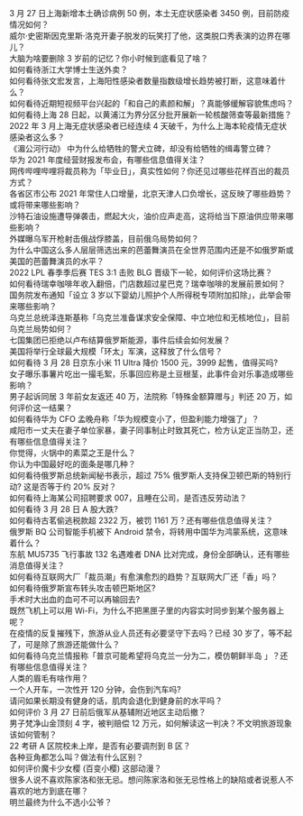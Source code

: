 3 月 27 日上海新增本土确诊病例 50 例，本土无症状感染者 3450 例，目前防疫情况如何？  
威尔·史密斯因克里斯·洛克开妻子脱发的玩笑打了他，这类脱口秀表演的边界在哪儿？  
大脑为啥要删除 3 岁前的记忆？你小时候到底看见了啥？  
如何看待浙江大学博士生送外卖？  
如何看待张文宏发言，上海阳性感染者数量指数级增长趋势被打断，这意味着什么？  
如何看待近期短视频平台兴起的「和自己的素颜和解」？真能够缓解容貌焦虑吗？  
如何看待上海 28 日起，以黄浦江为界分区分批开展新一轮核酸筛查等最新措施？  
2022 年 3 月上海无症状感染者已经连续 4 天破千，为什么上海本轮疫情无症状感染者这么多？  
《湄公河行动》 中为什么给牺牲的警犬立碑，却没有给牺牲的缉毒警立碑？  
华为 2021 年度经营财报发布会，有哪些信息值得关注？  
网传哔哩哔哩将裁员称为「毕业日」，真实性如何？你还见过哪些花样百出的裁员方式？  
各省区市公布 2021 年常住人口增量，北京天津人口负增长，这反映了哪些趋势？或将带来哪些影响？  
沙特石油设施遭导弹袭击，燃起大火，油价应声走高，这将给当下原油供应带来哪些影响？  
外媒曝乌军开枪射击俄战俘膝盖，目前俄乌局势如何？  
为什么中国这么多人层层筛选出来的芭蕾舞演员在全世界范围内还是不如俄罗斯或美国的芭蕾舞演员的水平？  
2022 LPL 春季季后赛 TES 3:1 击败 BLG 晋级下一轮，如何评价这场比赛？  
如何看待瑞幸咖啡年收入翻倍，门店数超过星巴克？瑞幸咖啡的发展前景如何？  
国务院发布通知「设立 3 岁以下婴幼儿照护个人所得税专项附加扣除」，此举会带来哪些影响？  
乌克兰总统泽连斯基称「乌克兰准备谋求安全保障、中立地位和无核地位」，目前乌克兰局势如何？  
七国集团已拒绝以卢布结算俄罗斯能源，事件后续会如何发展？  
美国将举行全球最大规模「环太」军演，这释放了什么信号？  
如何看待 3 月 28 日京东小米 11 Ultra 降价 1500 元，3999 起售，值得买吗?  
女子曝乐事薯片吃出一撮毛絮，乐事回应称是土豆根茎，此事件会对乐事造成哪些影响？  
男子起诉同居 3 年前女友返还 40 万，法院称「特殊金额算赠与」判还 20 万，如何评价这一结果？  
如何看待华为 CFO 孟晚舟称「华为规模变小了，但盈利能力增强了」？  
咸阳市一丈夫在妻子单位家暴，妻子同事制止时致其死亡，检方认定正当防卫，还有哪些信息值得关注？  
你觉得，火锅中的素菜之王是什么？  
你认为中国最好吃的面条是哪几种？  
如何看待俄罗斯总统新闻秘书表示，超过 75% 俄罗斯人支持保卫顿巴斯的特别行动? 这是否等于约 20% 反对？  
如何看待上海某公司招聘要求 007，且睡在公司，是否违反劳动法？  
如何看待 3 月 28 日 A 股大跌?  
如何看待古茗偷逃税款超 2322 万，被罚 1161 万？还有哪些信息值得关注？  
俄罗斯 BQ 公司智能手机被下 Android 禁令，将转用中国华为鸿蒙系统，这意味着什么？  
东航 MU5735 飞行事故 132 名遇难者 DNA 比对完成，身份全部确认，还有哪些消息值得关注？  
如何看待互联网大厂「裁员潮」有愈演愈烈的趋势？互联网大厂还「香」吗？  
如何看待俄罗斯宣布转头攻击顿巴斯地区?  
手术时大出血的血可不可以再输回去?  
既然飞机上可以用 Wi-Fi，为什么不把黑匣子里的内容实时同步到某个服务器上呢？  
在疫情的反复摧残下，旅游从业人员还有必要坚守下去吗？已经 30 岁了，等不起了，可是除了旅游还能做什么？  
如何看待乌克兰情报称「普京可能希望将乌克兰一分为二，模仿朝鲜半岛 」？还有哪些信息值得关注？  
人类的眉毛有啥作用？  
一个人开车，一次性开 120 分钟，会伤到汽车吗?  
请问如果长期没有健身的话，肌肉会退化到健身前的水平吗？  
如何评价 3 月 27 日前后俄军从基辅附近地区主动后撤？  
男子梵净山金顶刻 4 字，被判赔偿 12 万元，如何解读这一判决？不文明旅游现象该如何管制？  
22 考研 A 区院校未上岸，是否有必要调剂到 B 区？  
各种豆角都怎么叫？做法有什么区别？  
如何评价魔卡少女樱 (百变小樱) 这部动漫？  
很多人说不喜欢陈家洛和张无忌。想问陈家洛和张无忌性格上的缺陷或者说惹人不喜欢的地方到底在哪？  
明兰最终为什么不选小公爷？  
